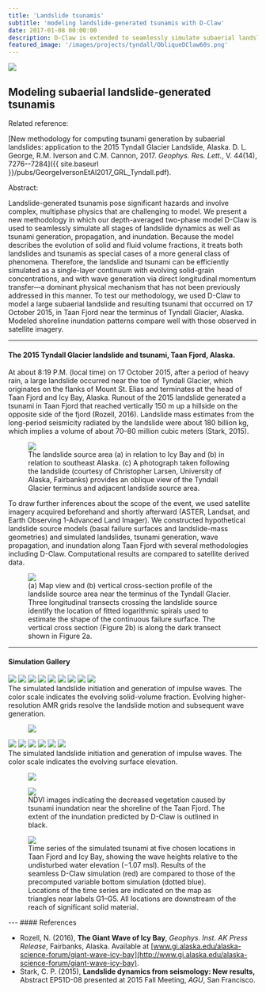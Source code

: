 ```yaml
---
title: 'Landslide tsunamis'
subtitle: 'modeling landslide-generated tsunamis with D-Claw'
date: 2017-01-08 00:00:00
description: D-Claw is extended to seamlessly simulate subaerial landslide tsunamis. Case study - the 2015 Tyndall Glacier (Alaska) landslide and tsunami.
featured_image: '/images/projects/tyndall/ObliqueDClaw60s.png'
---
```


![](/images/projects/tyndall/ObliqueDClaw30s.png)

## Modeling subaerial landslide-generated tsunamis

Related reference:

[New methodology for computing tsunami generation by subaerial landslides: application to the 2015 Tyndall Glacier Landslide, Alaska. D. L. George, R.M. Iverson and C.M. Cannon, 2017. *Geophys. Res. Lett.*, V. 44(14), 7276--7284]({{ site.baseurl }}/pubs/GeorgeIversonEtAl2017_GRL_Tyndall.pdf).

Abstract:

Landslide-generated tsunamis pose significant hazards and involve complex, multiphase physics that are challenging to model. We present a new methodology in which our depth-averaged two-phase model D-Claw is used to seamlessly simulate all stages of landslide dynamics as well as tsunami generation, propagation, and inundation. Because the model describes the evolution of solid and fluid volume fractions, it treats both landslides and tsunamis as special cases of a more general class of phenomena. Therefore, the landslide and tsunami can be efficiently simulated as a single-layer continuum with evolving solid-grain concentrations, and with wave generation via direct longitudinal momentum transfer—a dominant physical mechanism that has not been previously addressed in this manner. To test our methodology, we used D-Claw to model a large subaerial landslide and resulting tsunami that occurred on 17 October 2015, in Taan Fjord near the terminus of Tyndall Glacier, Alaska. Modeled shoreline inundation patterns compare well with those observed in satellite imagery.

---
#### The 2015 Tyndall Glacier landslide and tsunami, Taan Fjord, Alaska.

At about 8:19 P.M. (local time) on 17 October 2015, after a period of heavy rain, a large landslide occurred near the toe of Tyndall Glacier, which originates on the flanks of Mount St. Elias and terminates at the head of Taan Fjord and Icy Bay, Alaska. Runout of the 2015 landslide generated a tsunami in Taan Fjord that reached vertically 150 m up a hillside on the opposite side of the fjord (Rozell, 2016). Landslide mass estimates from the long-period seismicity radiated by the landslide were about 180 billion kg, which implies a volume of about 70–80 million cubic meters (Stark, 2015). 
<figure>
<img src="{{ site.baseurl }}/images/projects/tyndall/IcyBay.png">
<figcaption> The landslide source area (a) in relation to Icy Bay and (b) in relation to southeast Alaska. (c) A photograph
taken following the landslide (courtesy of Christopher Larsen, University of Alaska, Fairbanks) provides an oblique view
of the Tyndall Glacier terminus and adjacent landslide source area.</figcaption>
</figure>

To draw further inferences about the scope of the event, we used satellite imagery acquired beforehand and shortly afterward (ASTER, Landsat, and Earth Observing 1-Advanced Land Imager). We constructed hypothetical landslide source models (basal failure surfaces and landslide-mass geometries) and simulated landslides, tsunami generation, wave propagation, and inundation along Taan Fjord with several methodologies including D-Claw. Computational results are compared to satellite derived data.
<figure>
<img src="{{ site.baseurl }}/images/projects/tyndall/LandslideSource.png">
<figcaption>(a) Map view and (b) vertical cross-section profile of the landslide source area near the terminus of the Tyndall
Glacier. Three longitudinal transects crossing the landslide source identify the location of fitted logarithmic spirals used
to estimate the shape of the continuous failure surface. The vertical cross section (Figure 2b) is along the dark transect
shown in Figure 2a.</figcaption>
</figure>


---
#### Simulation Gallery


<div class="gallery" data-columns="3">
	<img src="/images/projects/tyndall/ObliqueDClaw00s.png">
	<img src="/images/projects/tyndall/ObliqueDClaw10s.png">
	<img src="/images/projects/tyndall/ObliqueDClaw20s.png">
	<img src="/images/projects/tyndall/ObliqueDClaw30s.png">
	<img src="/images/projects/tyndall/ObliqueDClaw40s.png">
	<img src="/images/projects/tyndall/ObliqueDClaw50s.png">
	<img src="/images/projects/tyndall/ObliqueDClaw60s.png">
	<img src="/images/projects/tyndall/ObliqueDClaw70s.png">
	<img src="/images/projects/tyndall/ObliqueDClaw80s.png">
	<figcaption>The simulated landslide initiation and generation of impulse waves. The color scale indicates the evolving
solid-volume fraction. Evolving higher-resolution AMR grids resolve the landslide motion and subsequent wave
generation.</figcaption>
</div>

<figure>
<img src="{{ site.baseurl }}/images/projects/tyndall/Tyndall_oblique_grl.gif">
</figure>


<div class="gallery" data-columns="3">
	<img src="/images/projects/tyndall/OverheadDClaw000s.png">
	<img src="/images/projects/tyndall/OverheadDClaw100s.png">
	<img src="/images/projects/tyndall/OverheadDClaw200s.png">
	<img src="/images/projects/tyndall/OverheadDClaw300s.png">
	<img src="/images/projects/tyndall/OverheadDClaw400s.png">
	<img src="/images/projects/tyndall/OverheadDClaw500s.png">
	<figcaption>The simulated landslide initiation and generation of impulse waves. The color scale indicates the evolving surface elevation.</figcaption>
</div>

<figure>
<img src="{{ site.baseurl }}/images/projects/tyndall/Tyndall_overhead_grl.gif">
</figure>

<figure>
<img src="{{ site.baseurl }}/images/projects/tyndall/NDVI_2panel.png">
<figcaption>NDVI images indicating the decreased vegetation caused by tsunami inundation near the shoreline of the
Taan Fjord. The extent of the inundation predicted by D-Claw is outlined in black.</figcaption>
</figure>

<figure>
<img src="{{ site.baseurl }}/images/projects/tyndall/TsunamiGauges.png">
<figcaption>Time series of the simulated tsunami at five chosen locations in Taan Fjord and Icy Bay, showing the wave
heights relative to the undisturbed water elevation (−1.07 msl). Results of the seamless D-Claw simulation (red) are
compared to those of the precomputed variable bottom simulation (dotted blue). Locations of the time series are
indicated on the map as triangles near labels G1–G5. All locations are downstream of the reach of significant
solid material. </figcaption>
</figure>
---
#### References

* Rozell, N. (2016), **The Giant Wave of Icy Bay**, *Geophys. Inst. AK Press Release*, Fairbanks, Alaska. Available at [www.gi.alaska.edu/alaska-science-forum/giant-wave-icy-bay](http://www.gi.alaska.edu/alaska-science-forum/giant-wave-icy-bay).
* Stark, C. P. (2015), **Landslide dynamics from seismology: New results,** Abstract EP51D-08 presented at 2015 Fall Meeting, *AGU*, San Francisco.




